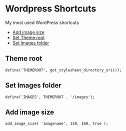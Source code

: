 # Wordpress Shortcuts
My most used WordPress shortcuts

- [Add image size](#add-image-size)
- [Set Theme root](#themeroot)
- [Set Images folder](#images-folder)

## <a name="themeroot"></a>Theme root
```
define('THEMEROOT', get_stylesheet_directory_uri());
```
## <a name="images-folder"></a> Set Images folder
```
define('IMAGES', THEMEROOT . '/images');
```
## <a name="add-image-size"></a>Add image size
```
add_image_size( 'imagename', 130, 180, true );
```
